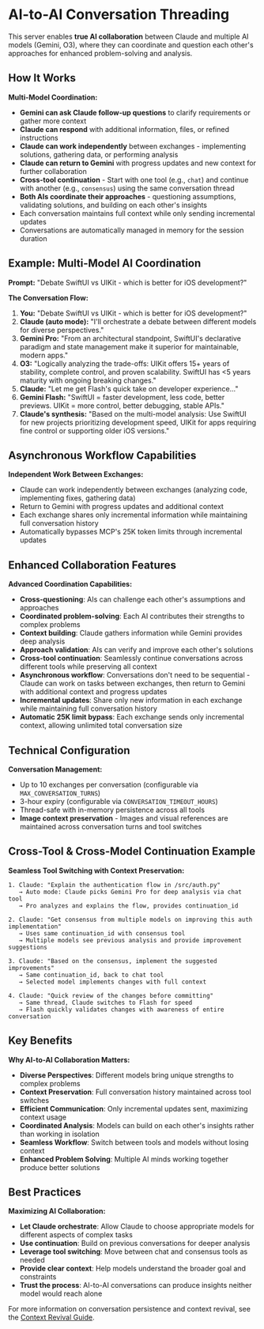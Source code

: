 # AI-to-AI Conversation Threading

This server enables **true AI collaboration** between Claude and multiple AI models (Gemini, O3), where they can coordinate and question each other's approaches for enhanced problem-solving and analysis.

## How It Works

**Multi-Model Coordination:**
- **Gemini can ask Claude follow-up questions** to clarify requirements or gather more context
- **Claude can respond** with additional information, files, or refined instructions
- **Claude can work independently** between exchanges - implementing solutions, gathering data, or performing analysis
- **Claude can return to Gemini** with progress updates and new context for further collaboration
- **Cross-tool continuation** - Start with one tool (e.g., `chat`) and continue with another (e.g., `consensus`) using the same conversation thread
- **Both AIs coordinate their approaches** - questioning assumptions, validating solutions, and building on each other's insights
- Each conversation maintains full context while only sending incremental updates
- Conversations are automatically managed in memory for the session duration

## Example: Multi-Model AI Coordination

**Prompt:** "Debate SwiftUI vs UIKit - which is better for iOS development?"

**The Conversation Flow:**
1. **You:** "Debate SwiftUI vs UIKit - which is better for iOS development?"
2. **Claude (auto mode):** "I'll orchestrate a debate between different models for diverse perspectives."
3. **Gemini Pro:** "From an architectural standpoint, SwiftUI's declarative paradigm and state management make it superior for maintainable, modern apps."
4. **O3:** "Logically analyzing the trade-offs: UIKit offers 15+ years of stability, complete control, and proven scalability. SwiftUI has <5 years maturity with ongoing breaking changes."
5. **Claude:** "Let me get Flash's quick take on developer experience..."
6. **Gemini Flash:** "SwiftUI = faster development, less code, better previews. UIKit = more control, better debugging, stable APIs."
7. **Claude's synthesis:** "Based on the multi-model analysis: Use SwiftUI for new projects prioritizing development speed, UIKit for apps requiring fine control or supporting older iOS versions."

## Asynchronous Workflow Capabilities

**Independent Work Between Exchanges:**
- Claude can work independently between exchanges (analyzing code, implementing fixes, gathering data)
- Return to Gemini with progress updates and additional context  
- Each exchange shares only incremental information while maintaining full conversation history
- Automatically bypasses MCP's 25K token limits through incremental updates

## Enhanced Collaboration Features

**Advanced Coordination Capabilities:**
- **Cross-questioning**: AIs can challenge each other's assumptions and approaches
- **Coordinated problem-solving**: Each AI contributes their strengths to complex problems
- **Context building**: Claude gathers information while Gemini provides deep analysis
- **Approach validation**: AIs can verify and improve each other's solutions
- **Cross-tool continuation**: Seamlessly continue conversations across different tools while preserving all context
- **Asynchronous workflow**: Conversations don't need to be sequential - Claude can work on tasks between exchanges, then return to Gemini with additional context and progress updates
- **Incremental updates**: Share only new information in each exchange while maintaining full conversation history
- **Automatic 25K limit bypass**: Each exchange sends only incremental context, allowing unlimited total conversation size

## Technical Configuration

**Conversation Management:**
- Up to 10 exchanges per conversation (configurable via `MAX_CONVERSATION_TURNS`)
- 3-hour expiry (configurable via `CONVERSATION_TIMEOUT_HOURS`)
- Thread-safe with in-memory persistence across all tools
- **Image context preservation** - Images and visual references are maintained across conversation turns and tool switches

## Cross-Tool & Cross-Model Continuation Example

**Seamless Tool Switching with Context Preservation:**

```
1. Claude: "Explain the authentication flow in /src/auth.py"
   → Auto mode: Claude picks Gemini Pro for deep analysis via chat tool
   → Pro analyzes and explains the flow, provides continuation_id

2. Claude: "Get consensus from multiple models on improving this auth implementation"
   → Uses same continuation_id with consensus tool
   → Multiple models see previous analysis and provide improvement suggestions

3. Claude: "Based on the consensus, implement the suggested improvements"
   → Same continuation_id, back to chat tool
   → Selected model implements changes with full context

4. Claude: "Quick review of the changes before committing"
   → Same thread, Claude switches to Flash for speed
   → Flash quickly validates changes with awareness of entire conversation
```

## Key Benefits

**Why AI-to-AI Collaboration Matters:**
- **Diverse Perspectives**: Different models bring unique strengths to complex problems
- **Context Preservation**: Full conversation history maintained across tool switches
- **Efficient Communication**: Only incremental updates sent, maximizing context usage
- **Coordinated Analysis**: Models can build on each other's insights rather than working in isolation
- **Seamless Workflow**: Switch between tools and models without losing context
- **Enhanced Problem Solving**: Multiple AI minds working together produce better solutions

## Best Practices

**Maximizing AI Collaboration:**
- **Let Claude orchestrate**: Allow Claude to choose appropriate models for different aspects of complex tasks
- **Use continuation**: Build on previous conversations for deeper analysis
- **Leverage tool switching**: Move between chat and consensus tools as needed
- **Provide clear context**: Help models understand the broader goal and constraints
- **Trust the process**: AI-to-AI conversations can produce insights neither model would reach alone

For more information on conversation persistence and context revival, see the [Context Revival Guide](context-revival.md).